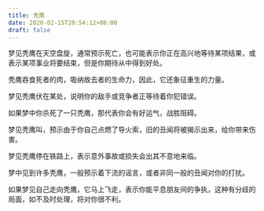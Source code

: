 ```yaml
---
title: 秃鹰
date: 2020-02-15T20:54:12+08:00
draft: false
---
```


梦见秃鹰在天空盘旋，通常预示死亡，也可能表示你正在高兴地等待某项结果，或表示某项事业将要结束，但是你期待从中得到好处。

秃鹰吞食死者的肉，吸纳故去者的生命力，因此，它还象征重生的力量。

梦见秃鹰伏在某处，说明你的敌手或竞争者正等待着你犯错误。

如果梦中你杀死了一只秃鹰，那代表你会有好运气，战胜阻碍。

梦见秃鹰叫，预示由于你自己点燃了导火索，旧的丑闻将被揭示出来，给你带来伤害。

梦见秃鹰停在铁路上，表示意外事故或损失会出其不意地来临。

梦中见到许多秃鹰，一般预示着下流的谣言，或者非同一般的丑闻对你的打扰。

如果梦见自己走向秃鹰，它马上飞走，表示你能平息朋友间的争执，这种有分歧的局面，如不及时处理，将对你很不利。

